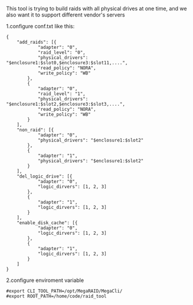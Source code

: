 This tool is trying to build raids with all physical drives at one time, and we also want it to
 support different vendor's servers

1.configure conf.txt like this:
```
{
    "add_raids": [{
            "adapter": "0",
            "raid_level": "0",
            "physical_drivers": "$enclosure1:$slot0,$enclosure3:$slot11,....",
            "read_policy": "NORA",
            "write_policy": "WB"
        },
        {
            "adapter": "0",
            "raid_level": "1",
            "physical_drivers": "$enclosure1:$slot2,$enclosure3:$slot3,....",
            "read_policy": "NORA",
            "write_policy": "WB"
        }
    ],
    "non_raid": [{
            "adapter": "0",
            "physical_drivers": "$enclosure1:$slot2"
        },
        {
            "adapter": "1",
            "physical_drivers": "$enclosure1:$slot2"
        }
    ],
    "del_logic_drive": [{
            "adapter": "0",
            "logic_dirvers": [1, 2, 3]
        },
        {
            "adapter": "1",
            "logic_dirvers": [1, 2, 3]
        }
    ],
    "enable_disk_cache": [{
            "adapter": "0",
            "logic_dirvers": [1, 2, 3]
        },
        {
            "adapter": "1",
            "logic_dirvers": [1, 2, 3]
        }
    ]
}
```
2.configure enviroment variable
```
#export CLI_TOOL_PATH=/opt/MegaRAID/MegaCli/
#export ROOT_PATH=/home/code/raid_tool
```
